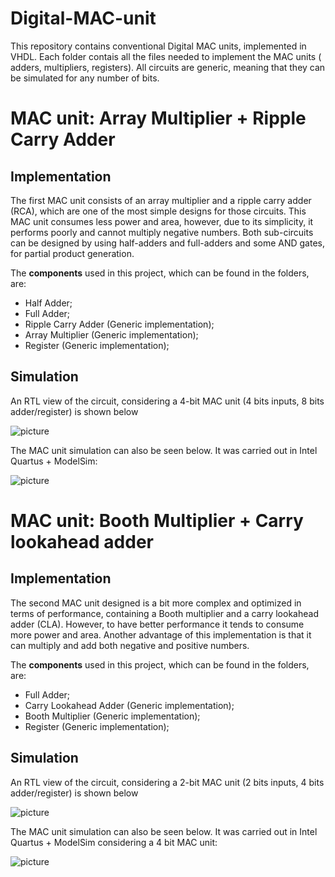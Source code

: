 # Digital-MAC-unit
This repository contains conventional Digital MAC units, implemented in VHDL. Each folder contais all the files needed to implement the MAC units ( adders, multipliers, registers).
All circuits are generic, meaning that they can be simulated for any number of bits.

# MAC unit: Array Multiplier + Ripple Carry Adder

## Implementation
The first MAC unit consists of an array multiplier and a ripple carry adder (RCA), which are one of the most simple designs for those circuits. This MAC unit consumes less power and area, however, due to its simplicity, it performs poorly and cannot multiply negative numbers. Both sub-circuits can be designed by using half-adders and full-adders and some AND gates, for partial product generation.

The **components** used in this project, which can be found in the folders, are:
* Half Adder;
* Full Adder;
* Ripple Carry Adder (Generic implementation);
* Array Multiplier (Generic implementation); 
* Register (Generic implementation);

## Simulation
An RTL view of the circuit, considering a 4-bit MAC unit (4 bits inputs, 8 bits adder/register) is shown below

![picture](https://i.imgur.com/UB2niSU.png)

The MAC unit simulation can also be seen below. It was carried out in Intel Quartus + ModelSim:

![picture](https://i.imgur.com/1uPsOxD.png)

# MAC unit: Booth Multiplier + Carry lookahead adder
## Implementation
The second MAC unit designed is a bit more complex and optimized in terms of performance, containing a Booth multiplier and a carry lookahead adder (CLA). However, to have better performance it tends to consume more power and area. Another advantage of this implementation is that it can multiply and add both negative and positive numbers.

The **components** used in this project, which can be found in the folders, are:
* Full Adder;
* Carry Lookahead Adder (Generic implementation);
* Booth Multiplier (Generic implementation); 
* Register (Generic implementation);

## Simulation
An RTL view of the circuit, considering a 2-bit MAC unit (2 bits inputs, 4 bits adder/register) is shown below

![picture](https://i.imgur.com/HwX1Hpu.png)

The MAC unit simulation can also be seen below. It was carried out in Intel Quartus + ModelSim considering a 4 bit MAC unit:

![picture](https://i.imgur.com/3NWhsjF.png)
